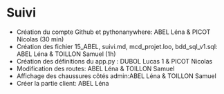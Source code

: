 # Suivi

- Création du compte Github et pythonanywhere: ABEL Léna & PICOT Nicolas (30 min)
- Création des fichier 15_ABEL, suivi.md, mcd_projet.loo, bdd_sql_v1.sql: ABEL Léna & TOILLON Samuel (1h)
- Création des définitions du app.py : DUBOL Lucas 1 & PICOT Nicolas
- Modification des routes: ABEL Léna & TOILLON Samuel
- Affichage des chaussures côtés admin:ABEL Léna & TOILLON Samuel
- Créer la partie client: ABEL Léna

